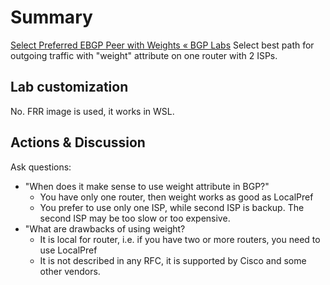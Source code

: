 # Summary
[Select Preferred EBGP Peer with Weights « BGP Labs](https://bgplabs.net/policy/1-weights/) 
Select best path for outgoing traffic with "weight" attribute on one router with 2 ISPs.
## Lab customization
No. FRR image is used, it works in WSL.
## Actions & Discussion
Ask questions:
- "When does it make sense to use weight attribute in BGP?"
	- You have only one router, then weight works as good as LocalPref
	- You prefer to use only one ISP, while second ISP is backup. The second ISP may be too slow or too expensive.
- "What are drawbacks of using weight?
	- It is local for router, i.e. if you have two or more routers, you need to use LocalPref
	- It is not described in any RFC, it is supported by Cisco and some other vendors.

